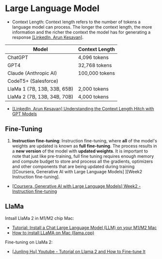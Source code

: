 
# Large Language Model


* Context Length: Context length refers to the number of tokens a language model can process. The longer the context length, the more information and the richer the context the model has for generating a response [[LinkedIn, Arun Kesavan]][Understanding the Context Length Hitch with GPT Models].

| Model |  Context Length |  
| --- | --- | 
| ChatGPT | 4,096 tokens | 
| GPT4 | 32,768 tokens |
| Claude (Anthropic AI) | 100,000 tokens | 
| CodeT5+ (Salesforce)   | | 
| LlaMa 1 (7B, 13B, 33B, 65B) | 2,000 tokens | 
| LlaMa 2 (7B, 13B, 34B, 70B) | 4,000 tokens | 


* [Understanding the Context Length Hitch with GPT Models]: https://www.linkedin.com/pulse/understanding-context-length-hitch-gpt-models-arun-kesavan/
[[LinkedIn, Arun Kesavan] Understanding the Context Length Hitch with GPT Models](https://www.linkedin.com/pulse/understanding-context-length-hitch-gpt-models-arun-kesavan/)



## Fine-Tuning 



1. **Instruction fine-tuning**: Instruction fine-tuning, where **all** of the model's weights are updated is known as **full fine-tuning**. The process results in a **new version** of the model with **updated weights**. It is important to note that just like pre-training, full fine tuning requires enough memory and compute budget to store and process all the gradients, optimizers and other components that are being updated during training [[Coursera, Generative AI with Large Language Models] ][Week2 Instruction fine-tuning]. 

* [Week2 - Instruction fine-tuning]: https://www.coursera.org/learn/generative-ai-with-llms/lecture/exyNC/instruction-fine-tuning
[[Coursera, Generative AI with Large Language Models] Week2 - Instruction fine-tuning](https://www.coursera.org/learn/generative-ai-with-llms/lecture/exyNC/instruction-fine-tuning)


## LlaMa

Intsall LlaMa 2 in M1/M2 chip Mac:
* [Tutorial: Install a Chat Large Language Model (LLM) on your M1/M2 Mac](https://www.youtube.com/watch?v=rStOK2FfyEY)
* [How to install LLaMA on Mac (llama.cpp)](https://agi-sphere.com/install-llama-mac/#Step_1_Install_Homebrew)


Fine-tuning on LlaMa 2:

* [Youtube - Tutorial on Llama 2 and How to Fine-tune It]: https://www.youtube.com/watch?v=ntJUXgaTJIM
[[Junling Hu] Youtube -  Tutorial on Llama 2 and How to Fine-tune It](https://www.youtube.com/watch?v=ntJUXgaTJIM)



